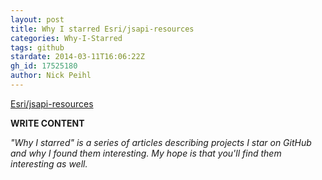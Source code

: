 ```yaml
---
layout: post
title: Why I starred Esri/jsapi-resources
categories: Why-I-Starred
tags: github
stardate: 2014-03-11T16:06:22Z
gh_id: 17525180
author: Nick Peihl
---
```


[Esri/jsapi-resources](https://github.com/Esri/jsapi-resources)

**WRITE CONTENT**

*"Why I starred" is a series of articles describing projects I star on GitHub and why I found them interesting. My hope is that you'll find them interesting as well.*


